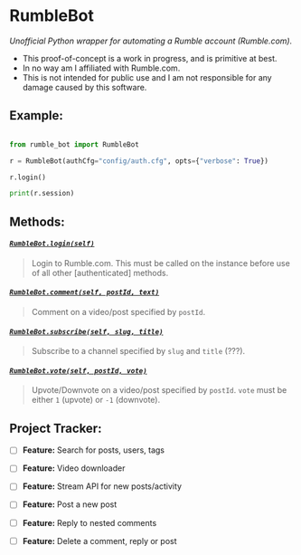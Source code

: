 
# RumbleBot
*Unofficial Python wrapper for automating a Rumble account (Rumble.com).*
* This proof-of-concept is a work in progress, and is primitive at best.
* In no way am I affiliated with Rumble.com.
* This is not intended for public use and I am not responsible for any damage caused by this software.

## Example: 
```py
from rumble_bot import RumbleBot

r = RumbleBot(authCfg="config/auth.cfg", opts={"verbose": True})

r.login()

print(r.session)
```
            
## Methods:

#### *[`RumbleBot.login(self)`](#login)*
> Login to Rumble.com. This must be called on the instance before use of all other [authenticated] methods.
#### *[`RumbleBot.comment(self, postId, text)`](#comment)*
> Comment on a video/post specified by `postId`.
#### *[`RumbleBot.subscribe(self, slug, title)`](#subscribe)*
> Subscribe to a channel specified by `slug` and `title` (???).
#### *[`RumbleBot.vote(self, postId, vote)`](#vote)*
> Upvote/Downvote on a video/post specified by `postId`. `vote` must be either `1` (upvote) or `-1` (downvote).
## Project Tracker:

- [ ] **Feature:** Search for posts, users, tags
- [ ] **Feature:** Video downloader
- [ ] **Feature:** Stream API for new posts/activity
- [ ] **Feature:** Post a new post
- [ ] **Feature:** Reply to nested comments
- [ ] **Feature:** Delete a comment, reply or post